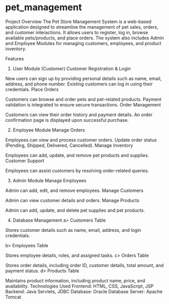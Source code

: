 # pet_management
Project Overview
The Pet Store Management System is a web-based application designed to streamline the management of pet sales, orders, and customer interactions. It allows users to register, log in, browse available pets/products, and place orders. The system also includes Admin and Employee Modules for managing customers, employees, and product inventory.

Features
1. User Module (Customer)
Customer Registration & Login

New users can sign up by providing personal details such as name, email, address, and phone number.
Existing customers can log in using their credentials.
Place Orders

Customers can browse and order pets and pet-related products.
Payment validation is integrated to ensure secure transactions.
Order Management

Customers can view their order history and payment details.
An order confirmation page is displayed upon successful purchase.

2. Employee Module
Manage Orders

Employees can view and process customer orders.
Update order status (Pending, Shipped, Delivered, Cancelled).
Manage Inventory

Employees can add, update, and remove pet products and supplies.
Customer Support

Employees can assist customers by resolving order-related queries.

3. Admin Module
Manage Employees

Admin can add, edit, and remove employees.
Manage Customers

Admin can view customer details and orders.
Manage Products

Admin can add, update, and delete pet supplies and pet products.

4. Database Management
a> Customers Table

Stores customer details such as name, email, address, and login credentials.

b> Employees Table

Stores employee details, roles, and assigned tasks.
c> Orders Table

Stores order details, including order ID, customer details, total amount, and payment status.
d> Products Table

Maintains product information, including product name, price, and availability.
Technologies Used
Frontend: HTML, CSS, JavaScript, JSP
Backend: Java Servlets, JDBC
Database: Oracle Database
Server: Apache Tomcat

